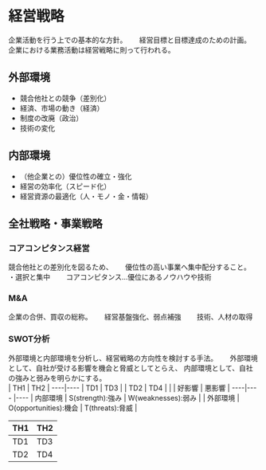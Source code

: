 # 経営戦略 #

企業活動を行う上での基本的な方針。　　
経営目標と目標達成のための計画。　　
企業における業務活動は経営戦略に則って行われる。　　

## 外部環境 ##
- 競合他社との競争（差別化）　　
- 経済、市場の動き（経済）　　
- 制度の改廃（政治）　　
- 技術の変化　　

## 内部環境 ##
- （他企業との）優位性の確立・強化　　
- 経営の効率化（スピード化）　　
- 経営資源の最適化（人・モノ・金・情報）　　


## 全社戦略・事業戦略 ##
### コアコンピタンス経営 ###
競合他社との差別化を図るため、　　
優位性の高い事業へ集中配分すること。　　
・選択と集中　　
コアコンピタンス…優位にあるノウハウや技術　　
### M&A ###
企業の合併、買収の総称。　　
経営基盤強化、弱点補強　　
技術、人材の取得　　
### SWOT分析 ###
外部環境と内部環境を分析し、経営戦略の方向性を検討する手法。　　
外部環境として、自社が受ける影響を機会と脅威としてとらえ、
内部環境として、自社の強みと弱みを明らかにする。  
| TH1 | TH2 |
----|---- 
| TD1 | TD3 |
| TD2 | TD4 |
|     | 好影響 | 悪影響 |
----|---- |----
| 内部環境 | S(strength):強み | W(weaknesses):弱み |
| 外部環境 | O(opportunities):機会 | T(threats):脅威 |  


| TH1 | TH2 |
----|---- 
| TD1 | TD3 |
| TD2 | TD4 |
